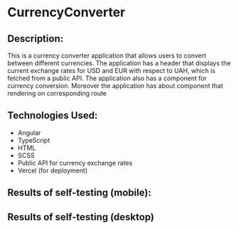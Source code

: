 # CurrencyConverter

## Description:

This is a currency converter application that allows users to convert between different currencies. The application has a header that displays the current exchange rates for USD and EUR with respect to UAH, which is fetched from a public API. The application also has a component for currency conversion. Moreover the application has about component that rendering on corresponding route

## Technologies Used:

- Angular
- TypeScript
- HTML
- SCSS
- Public API for currency exchange rates
- Vercel (for deployment)

## Results of self-testing (mobile):

## Results of self-testing (desktop)
